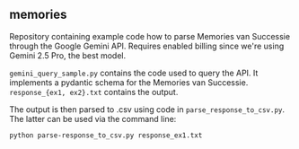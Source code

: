 ## memories

Repository containing example code how to parse Memories van Successie through the Google Gemini API. Requires enabled billing since we're using Gemini 2.5 Pro, the best model. 

`gemini_query_sample.py` contains the code used to query the API. It implements a pydantic schema for the Memories van Successie.  `response_{ex1, ex2}.txt` contains the output. 

The output is then parsed to .csv using code in `parse_response_to_csv.py`. The latter can be used via the command line:

```{bash}
python parse-response_to_csv.py response_ex1.txt
```

